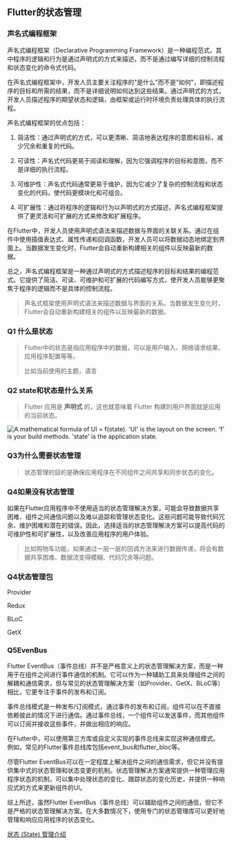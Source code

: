 ## Flutter的状态管理

### 声名式编程框架

声名式编程框架（Declarative Programming Framework）是一种编程范式，其中程序的逻辑和行为是通过声明式的方式来描述，而不是通过编写详细的控制流程和状态变化的命令式代码。

在声名式编程框架中，开发人员主要关注程序的"是什么"而不是"如何"，即描述程序的目标和所需的结果，而不是详细说明如何达到这些结果。通过声明式的方式，开发人员描述程序的期望状态和逻辑，由框架或运行时环境负责处理具体的执行流程。

声名式编程框架的优点包括：

1. 简洁性：通过声明式的方式，可以更清晰、简洁地表达程序的意图和目标，减少冗余和重复的代码。

2. 可读性：声名式代码更易于阅读和理解，因为它强调程序的目标和意图，而不是详细的执行流程。

3. 可维护性：声名式代码通常更易于维护，因为它减少了复杂的控制流程和状态变化的代码，使代码更模块化和可组合。

4. 可扩展性：通过将程序的逻辑和行为以声明式的方式描述，声名式编程框架提供了更灵活和可扩展的方式来修改和扩展程序。

在Flutter中，开发人员使用声明式语法来描述数据与界面的关联关系。通过在组件中使用插值表达式、属性传递和回调函数，开发人员可以将数据动态地绑定到界面上。当数据发生变化时，Flutter会自动重新构建相关的组件以反映最新的数据。

总之，声名式编程框架是一种通过声明式的方式描述程序的目标和结果的编程范式。它提供了简洁、可读、可维护和可扩展的代码编写方式，使开发人员能够更聚焦于程序的逻辑而不是具体的控制流程。



> 声名式框架使用声明式语法来描述数据与界面的关系。当数据发生变化时，Flutter会自动重新构建相关的组件以反映最新的数据。



###  Q1 什么是状态

> Flutter中的状态是指应用程序中的数据，可以是用户输入、网络请求结果、应用程序配置等等。
>
> 比如当前使用的主题，语言



### Q2 state和状态是什么关系

> Flutter 应用是 **声明式** 的，这也就意味着 Flutter 构建的用户界面就是应用的当前状态。

![A mathematical formula of UI = f(state). 'UI' is the layout on the screen. 'f' is your build methods. 'state' is the application state.](https://flutter.cn/assets/images/docs/development/data-and-backend/state-mgmt/ui-equals-function-of-state.png)



### Q3为什么需要状态管理

> 状态管理的目的是确保应用程序在不同组件之间共享和同步状态的变化。



### Q4如果没有状态管理

如果在Flutter应用程序中不使用适当的状态管理解决方案，可能会导致数据共享困难、组件之间通信问题以及难以追踪和管理状态变化。这些问题可能导致代码冗余、维护困难和潜在的错误。因此，选择适当的状态管理解决方案可以提高代码的可维护性和可扩展性，以及改善应用程序的用户体验。

> 比如购物车功能，如果通过一层一层的回调方法来进行数据传递，将会有数据共享困难、数据流变得模糊、代码冗余等问题。



### Q4状态管理包

Provider



Redux



BLoC



GetX

### Q5EvenBus

Flutter EventBus（事件总线）并不是严格意义上的状态管理解决方案，而是一种用于在组件之间进行事件通信的机制。它可以作为一种辅助工具来处理组件之间的解耦和通信需求，但与常见的状态管理解决方案（如Provider、GetX、BLoC等）相比，它更专注于事件的发布和订阅。

事件总线模式是一种发布/订阅模式，通过事件的发布和订阅，组件可以在不直接依赖彼此的情况下进行通信。通过事件总线，一个组件可以发送事件，而其他组件可以订阅并接收这些事件，并做出相应的响应。

在Flutter中，可以使用第三方库或自定义实现的事件总线来实现这种通信模式。例如，常见的Flutter事件总线库包括event_bus和flutter_bloc等。

尽管Flutter EventBus可以在一定程度上解决组件之间的通信需求，但它并没有提供集中式的状态管理和状态变更的机制。状态管理解决方案通常提供一种管理应用程序状态的机制，可以集中处理状态的变化、跟踪状态的变化历史，并提供一种响应式的方式来更新组件的UI。

综上所述，虽然Flutter EventBus（事件总线）可以辅助组件之间的通信，但它不是严格的状态管理解决方案。在大多数情况下，使用专门的状态管理库可以更好地管理和响应应用程序的状态变化。





[状态 (State) 管理介绍](https://flutter.cn/docs/data-and-backend/state-mgmt/intro)


